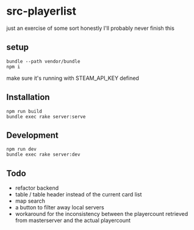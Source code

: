 # src-playerlist
just an exercise of some sort
honestly I'll probably never finish this

## setup
```
bundle --path vendor/bundle
npm i
```
make sure it's running with STEAM_API_KEY defined

## Installation
```
npm run build
bundle exec rake server:serve
```

## Development
```
npm run dev
bundle exec rake server:dev
```

## Todo
- refactor backend
- table / table header instead of the current card list
- map search
- a button to filter away local servers
- workaround for the inconsistency between the playercount retrieved from masterserver and the actual playercount